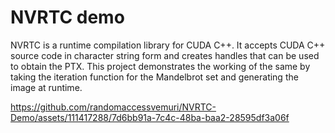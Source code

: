 # NVRTC demo

NVRTC is a runtime compilation library for CUDA C++. It accepts CUDA C++ source code in character string form and creates handles that can be used to obtain the PTX.
This project demonstrates the working of the same by taking the iteration function for the Mandelbrot set and generating the image at runtime.



https://github.com/randomaccessvemuri/NVRTC-Demo/assets/111417288/7d6bb91a-7c4c-48ba-baa2-28595df3a06f

